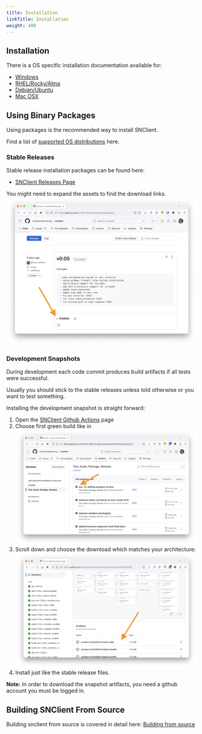 ```yaml
---
title: Installation
linkTitle: Installation
weight: 400
---
```


## Installation

There is a OS specific installation documentation available for:

- [Windows](windows)
- [RHEL/Rocky/Alma](rhel)
- [Debian/Ubuntu](debian)
- [Mac OSX](osx)

## Using Binary Packages

Using packages is the recommended way to install SNClient.

Find a list of [supported OS distributions](supported) here.

### Stable Releases

Stable release installation packages can be found here:

- [SNClient Releases Page](https://github.com/ConSol-Monitoring/snclient/releases)

You might need to expand the assets to find the download links.
![Assets](download.png "Expand Assets")

### Development Snapshots

During development each code commit produces build artifacts if all tests were
successful.

Usually you should stick to the stable releases unless told otherwise or you want
to test something.

Installing the development snapshot is straight forward:

1. Open the [SNClient Github Actions](https://github.com/ConSol-Monitoring/snclient/actions/workflows/builds.yml?query=branch%3Amain) page
2. Choose first green build like in
   ![Actions](actions.png "Choose latest green build")
3. Scroll down and choose the download which matches your architecture:
   ![Actions](action_download.png "Choose download")
4. Install just like the stable release files.

**Note:** In order to download the snapshot artifacts, you need a github account you must be logged in.

## Building SNClient From Source

Building snclient from source is covered in detail here: [Building from source](build)
